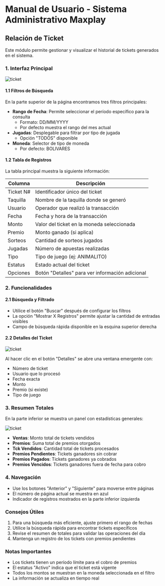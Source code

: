 # Manual de Usuario - Sistema Administrativo Maxplay

## Relación de Ticket
Este módulo permite gestionar y visualizar el historial de tickets generados en el sistema.

### 1. Interfaz Principal

![ticket](/web-admin/web(3).png)

#### 1.1 Filtros de Búsqueda
En la parte superior de la página encontramos tres filtros principales:

- **Rango de Fecha**: Permite seleccionar el período específico para la consulta
  - Formato: DD/MM/YYYY
  - Por defecto muestra el rango del mes actual
- **Jugadas**: Desplegable para filtrar por tipo de jugada
  - Opción "TODOS" disponible
- **Moneda**: Selector de tipo de moneda
  - Por defecto: BOLIVARES

#### 1.2 Tabla de Registros
La tabla principal muestra la siguiente información:

| Columna | Descripción |
|---------|-------------|
| Ticket N# | Identificador único del ticket |
| Taquilla | Nombre de la taquilla donde se generó |
| Usuario | Operador que realizó la transacción |
| Fecha | Fecha y hora de la transacción |
| Monto | Valor del ticket en la moneda seleccionada |
| Premio | Monto ganado (si aplica) |
| Sorteos | Cantidad de sorteos jugados |
| Jugadas | Número de apuestas realizadas |
| Tipo | Tipo de juego (ej: ANIMALITO) |
| Estatus | Estado actual del ticket |
| Opciones | Botón "Detalles" para ver información adicional |

### 2. Funcionalidades

#### 2.1 Búsqueda y Filtrado
- Utilice el botón "Buscar" después de configurar los filtros
- La opción "Mostrar X Registros" permite ajustar la cantidad de entradas visibles
- Campo de búsqueda rápida disponible en la esquina superior derecha

#### 2.2 Detalles del Ticket

![ticket](/web-admin/web(2-3).png)

Al hacer clic en el botón "Detalles" se abre una ventana emergente con:
- Número de ticket
- Usuario que lo procesó
- Fecha exacta
- Monto
- Premio (si existe)
- Tipo de juego

### 3. Resumen Totales
En la parte inferior se muestra un panel con estadísticas generales:

![ticket](/web-admin/web(3-2).png)

- **Ventas**: Monto total de tickets vendidos
- **Premios**: Suma total de premios otorgados
- **Tck Vendidos**: Cantidad total de tickets procesados
- **Premios Pendientes**: Tickets ganadores sin cobrar
- **Premios Pagados**: Tickets ganadores ya cobrados
- **Premios Vencidos**: Tickets ganadores fuera de fecha para cobro

### 4. Navegación
- Use los botones "Anterior" y "Siguiente" para moverse entre páginas
- El número de página actual se muestra en azul
- Indicador de registros mostrados en la parte inferior izquierda

### Consejos Útiles
1. Para una búsqueda más eficiente, ajuste primero el rango de fechas
2. Utilice la búsqueda rápida para encontrar tickets específicos
3. Revise el resumen de totales para validar las operaciones del día
4. Mantenga un registro de los tickets con premios pendientes

### Notas Importantes
- Los tickets tienen un período límite para el cobro de premios
- El estatus "Activo" indica que el ticket está vigente
- Todos los montos se muestran en la moneda seleccionada en el filtro
- La información se actualiza en tiempo real
